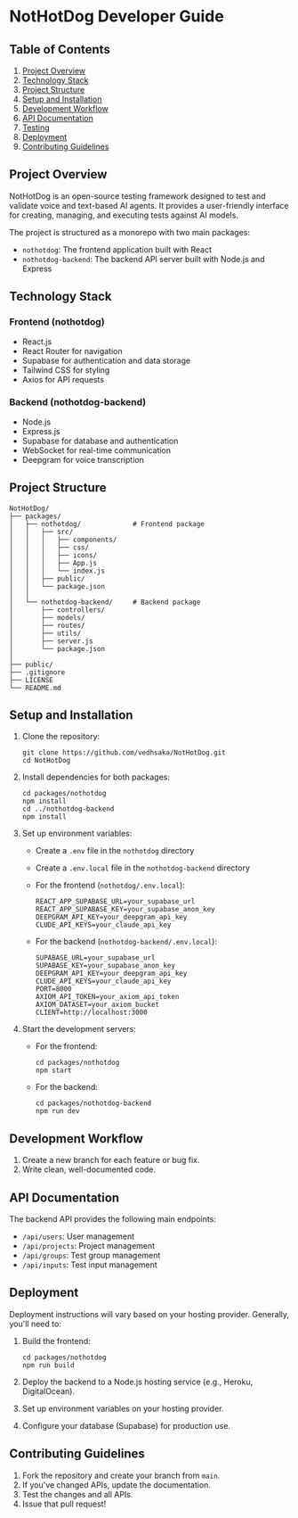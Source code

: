 # NotHotDog Developer Guide

## Table of Contents

1. [Project Overview](#project-overview)
2. [Technology Stack](#technology-stack)
3. [Project Structure](#project-structure)
4. [Setup and Installation](#setup-and-installation)
5. [Development Workflow](#development-workflow)
6. [API Documentation](#api-documentation)
7. [Testing](#testing)
8. [Deployment](#deployment)
9. [Contributing Guidelines](#contributing-guidelines)

## Project Overview

NotHotDog is an open-source testing framework designed to test and validate voice and text-based AI agents. It provides a user-friendly interface for creating, managing, and executing tests against AI models.

The project is structured as a monorepo with two main packages:
- `nothotdog`: The frontend application built with React
- `nothotdog-backend`: The backend API server built with Node.js and Express

## Technology Stack

### Frontend (nothotdog)
- React.js
- React Router for navigation
- Supabase for authentication and data storage
- Tailwind CSS for styling
- Axios for API requests

### Backend (nothotdog-backend)
- Node.js
- Express.js
- Supabase for database and authentication
- WebSocket for real-time communication
- Deepgram for voice transcription

## Project Structure

```
NotHotDog/
├── packages/
│   ├── nothotdog/             # Frontend package
│   │   ├── src/
│   │   │   ├── components/
│   │   │   ├── css/
│   │   │   ├── icons/
│   │   │   ├── App.js
│   │   │   └── index.js
│   │   ├── public/
│   │   └── package.json
│   │
│   └── nothotdog-backend/     # Backend package
│       ├── controllers/
│       ├── models/
│       ├── routes/
│       ├── utils/
│       ├── server.js
│       └── package.json
│
├── public/
├── .gitignore
├── LICENSE
└── README.md
```

## Setup and Installation

1. Clone the repository:
   ```
   git clone https://github.com/vedhsaka/NotHotDog.git
   cd NotHotDog
   ```

2. Install dependencies for both packages:
   ```
   cd packages/nothotdog
   npm install
   cd ../nothotdog-backend
   npm install
   ```

3. Set up environment variables:
   - Create a `.env` file in the `nothotdog` directory
   - Create a `.env.local` file in the `nothotdog-backend` directory
   - For the frontend (`nothotdog/.env.local`):
     ```
     REACT_APP_SUPABASE_URL=your_supabase_url
     REACT_APP_SUPABASE_KEY=your_supabase_anon_key
     DEEPGRAM_API_KEY=your_deepgram_api_key
     CLUDE_API_KEYS=your_claude_api_key
     ```

   - For the backend (`nothotdog-backend/.env.local`):
     ```
     SUPABASE_URL=your_supabase_url
     SUPABASE_KEY=your_supabase_anon_key
     DEEPGRAM_API_KEY=your_deepgram_api_key
     CLUDE_API_KEYS=your_claude_api_key
     PORT=8000
     AXIOM_API_TOKEN=your_axiom_api_token
     AXIOM_DATASET=your_axiom_bucket
     CLIENT=http://localhost:3000
     ```

4. Start the development servers:
   - For the frontend:
     ```
     cd packages/nothotdog
     npm start
     ```
   - For the backend:
     ```
     cd packages/nothotdog-backend
     npm run dev
     ```

## Development Workflow

1. Create a new branch for each feature or bug fix.
2. Write clean, well-documented code.

## API Documentation

The backend API provides the following main endpoints:

- `/api/users`: User management
- `/api/projects`: Project management
- `/api/groups`: Test group management
- `/api/inputs`: Test input management

## Deployment

Deployment instructions will vary based on your hosting provider. Generally, you'll need to:

1. Build the frontend:
   ```
   cd packages/nothotdog
   npm run build
   ```

2. Deploy the backend to a Node.js hosting service (e.g., Heroku, DigitalOcean).
3. Set up environment variables on your hosting provider.
4. Configure your database (Supabase) for production use.

## Contributing Guidelines

1. Fork the repository and create your branch from `main`.
2. If you've changed APIs, update the documentation.
3. Test the changes and all APIs.
4. Issue that pull request!
